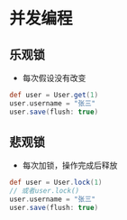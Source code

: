 # 并发编程

## 乐观锁

* 每次假设没有改变

```groovy
def user = User.get(1)
user.username = "张三"
user.save(flush: true)
```

## 悲观锁
* 每次加锁，操作完成后释放

```groovy
def user = User.lock(1) 
// 或者user.lock()
user.username = "张三"
user.save(flush: true)
```
